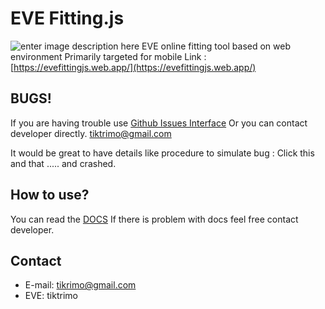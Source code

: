 # EVE Fitting.js

![enter image description here](https://github.com/tiktrimo/EVE-Fitting.js/blob/master/DOCS/HeadforReadme.png?raw=true)
EVE online fitting tool based on web environment Primarily targeted for mobile
Link : [https://evefittingjs.web.app/](https://evefittingjs.web.app/)

## BUGS!

If you are having trouble use [Github Issues Interface](https://github.com/tiktrimo/EVE-Fitting.js/issues)
Or you can contact developer directly. tiktrimo@gmail.com

It would be great to have details like
procedure to simulate bug : Click this and that ..... and crashed.

## How to use?

You can read the [DOCS](https://github.com/tiktrimo/EVE-Fitting.js/blob/master/DOCS/DOCS.md)
If there is problem with docs feel free contact developer.

## Contact

- E-mail: tikrimo@gmail.com
- EVE: tiktrimo
